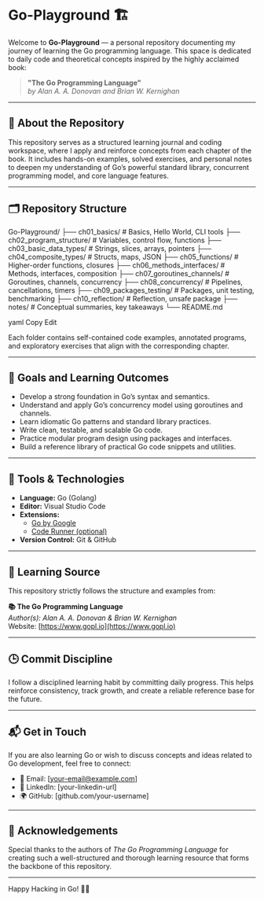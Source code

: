 # Go-Playground 🏗️

Welcome to **Go-Playground** — a personal repository documenting my journey of learning the Go programming language. This space is dedicated to daily code and theoretical concepts inspired by the highly acclaimed book:

> **"The Go Programming Language"**  
> _by Alan A. A. Donovan and Brian W. Kernighan_

---

## 📘 About the Repository

This repository serves as a structured learning journal and coding workspace, where I apply and reinforce concepts from each chapter of the book. It includes hands-on examples, solved exercises, and personal notes to deepen my understanding of Go’s powerful standard library, concurrent programming model, and core language features.

---

## 🗂 Repository Structure

Go-Playground/
├── ch01_basics/ # Basics, Hello World, CLI tools
├── ch02_program_structure/ # Variables, control flow, functions
├── ch03_basic_data_types/ # Strings, slices, arrays, pointers
├── ch04_composite_types/ # Structs, maps, JSON
├── ch05_functions/ # Higher-order functions, closures
├── ch06_methods_interfaces/ # Methods, interfaces, composition
├── ch07_goroutines_channels/ # Goroutines, channels, concurrency
├── ch08_concurrency/ # Pipelines, cancellations, timers
├── ch09_packages_testing/ # Packages, unit testing, benchmarking
├── ch10_reflection/ # Reflection, unsafe package
├── notes/ # Conceptual summaries, key takeaways
└── README.md

yaml
Copy
Edit

Each folder contains self-contained code examples, annotated programs, and exploratory exercises that align with the corresponding chapter.

---

## 🎯 Goals and Learning Outcomes

- Develop a strong foundation in Go’s syntax and semantics.
- Understand and apply Go’s concurrency model using goroutines and channels.
- Learn idiomatic Go patterns and standard library practices.
- Write clean, testable, and scalable Go code.
- Practice modular program design using packages and interfaces.
- Build a reference library of practical Go code snippets and utilities.

---

## 🔧 Tools & Technologies

- **Language:** Go (Golang)
- **Editor:** Visual Studio Code
- **Extensions:**
  - [Go by Google](https://marketplace.visualstudio.com/items?itemName=golang.Go)
  - [Code Runner (optional)](https://marketplace.visualstudio.com/items?itemName=formulahendry.code-runner)
- **Version Control:** Git & GitHub

---

## 🧠 Learning Source

This repository strictly follows the structure and examples from:

**📚 The Go Programming Language**  
_Author(s): Alan A. A. Donovan & Brian W. Kernighan_  
Website: [https://www.gopl.io](https://www.gopl.io)

---

## 🕒 Commit Discipline

I follow a disciplined learning habit by committing daily progress. This helps reinforce consistency, track growth, and create a reliable reference base for the future.

---

## 📬 Get in Touch

If you are also learning Go or wish to discuss concepts and ideas related to Go development, feel free to connect:

- 📧 Email: [your-email@example.com]
- 💼 LinkedIn: [your-linkedin-url]
- 🌍 GitHub: [github.com/your-username]

---

## 🌟 Acknowledgements

Special thanks to the authors of _The Go Programming Language_ for creating such a well-structured and thorough learning resource that forms the backbone of this repository.

---

Happy Hacking in Go! 🐹🚀

